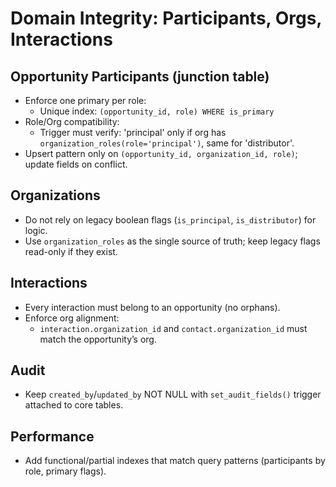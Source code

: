 # Domain Integrity: Participants, Orgs, Interactions

## Opportunity Participants (junction table)
- Enforce one primary per role:
  - Unique index: `(opportunity_id, role) WHERE is_primary`
- Role/Org compatibility:
  - Trigger must verify: 'principal' only if org has `organization_roles(role='principal')`, same for 'distributor'.
- Upsert pattern only on `(opportunity_id, organization_id, role)`; update fields on conflict.

## Organizations
- Do not rely on legacy boolean flags (`is_principal`, `is_distributor`) for logic.
- Use `organization_roles` as the single source of truth; keep legacy flags read-only if they exist.

## Interactions
- Every interaction must belong to an opportunity (no orphans).
- Enforce org alignment:
  - `interaction.organization_id` and `contact.organization_id` must match the opportunity’s org.

## Audit
- Keep `created_by`/`updated_by` NOT NULL with `set_audit_fields()` trigger attached to core tables.

## Performance
- Add functional/partial indexes that match query patterns (participants by role, primary flags).
